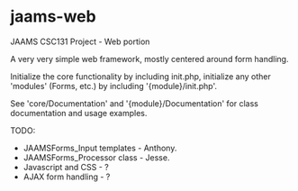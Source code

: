 jaams-web
=========

JAAMS CSC131 Project - Web portion

A very very simple web framework, mostly centered around form handling.

Initialize the core functionality by including init.php, initialize any other 'modules' (Forms, etc.) by including '{module}/init.php'.

See 'core/Documentation' and '{module}/Documentation' for class documentation and usage examples.

TODO:
- JAAMSForms_Input templates - Anthony.
- JAAMSForms_Processor class - Jesse.
- Javascript and CSS - ?
- AJAX form handling - ?